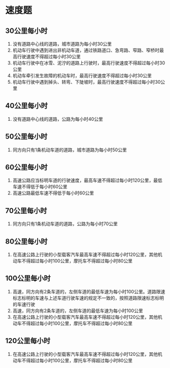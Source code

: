 # 速度题

## 30公里每小时

1. 没有道路中心线的道路，城市道路为每小时30公里
2. 机动车行驶中遇到进出非机动车道，通过铁路道口、急弯路、窄路、窄桥时最高行驶速度不得超过每小时30公里
3. 机动车行驶中在冰雪、泥泞的道路上行驶时，最高行驶速度不得超过每小时30公里
4. 机动车牵引发生故障的机动车时，最高行驶速度不得超过每小时30公里
5. 机动车行驶中遇到掉头、转弯、下陡坡时，最高行驶速度不得超过每小时30公里

## 40公里每小时

1. 没有道路中心线的道路，公路为每小时40公里

## 50公里每小时

1. 同方向只有1条机动车道的道路，城市道路为每小时50公里

## 60公里每小时

1. 高速公路应当标明车道的行驶速度，最高车速不得超过每小时120公里，最低车速不得低于每小时60公里
2. 高速公路最低车速不得低于每小时60公里

## 70公里每小时

1. 同方向只有1条机动车道的道路，公路为每小时70公里

## 80公里每小时

1. 在高速公路上行驶的小型载客汽车最高车速不得超过每小时120公里，其他机动车不得超过每小时100公里，摩托车不得超过每小时80公里

## 100公里每小时

1. 高速，同方向有2条车道的，左侧车道的最低车速为每小时100公里。道路限速标志标明的车速与上述车道行驶车速的规定不一致的，按照道路限速标志标明的车速行驶
2. 高速，同方向有2条车道的，左侧车道的最低车速为每小时100公里
3. 在高速公路上行驶的小型载客汽车最高车速不得超过每小时120公里，其他机动车不得超过每小时100公里，摩托车不得超过每小时80公里

## 120公里每小时

1. 在高速公路上行驶的小型载客汽车最高车速不得超过每小时120公里，其他机动车不得超过每小时100公里，摩托车不得超过每小时80公里



